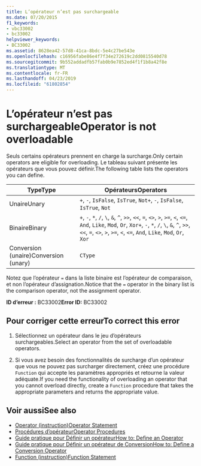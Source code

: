 ```yaml
---
title: L’opérateur n’est pas surchargeable
ms.date: 07/20/2015
f1_keywords:
- vbc33002
- bc33002
helpviewer_keywords:
- BC33002
ms.assetid: 8628ea42-57d8-41ca-8bdc-5e4c27be543e
ms.openlocfilehash: c16956fabe86e4f7f34e272619c2dd0815540d78
ms.sourcegitcommit: 9b552addadfb57fab0b9e7852ed4f1f1b8a42f8e
ms.translationtype: MT
ms.contentlocale: fr-FR
ms.lasthandoff: 04/23/2019
ms.locfileid: "61802854"
---
```

# <a name="operator-is-not-overloadable"></a><span data-ttu-id="58a6e-102">L’opérateur n’est pas surchargeable</span><span class="sxs-lookup"><span data-stu-id="58a6e-102">Operator is not overloadable</span></span>
<span data-ttu-id="58a6e-103">Seuls certains opérateurs prennent en charge la surcharge.</span><span class="sxs-lookup"><span data-stu-id="58a6e-103">Only certain operators are eligible for overloading.</span></span> <span data-ttu-id="58a6e-104">Le tableau suivant présente les opérateurs que vous pouvez définir.</span><span class="sxs-lookup"><span data-stu-id="58a6e-104">The following table lists the operators you can define.</span></span>  
  
|<span data-ttu-id="58a6e-105">Type</span><span class="sxs-lookup"><span data-stu-id="58a6e-105">Type</span></span>|<span data-ttu-id="58a6e-106">Opérateurs</span><span class="sxs-lookup"><span data-stu-id="58a6e-106">Operators</span></span>|  
|----------|---------------|  
|<span data-ttu-id="58a6e-107">Unaire</span><span class="sxs-lookup"><span data-stu-id="58a6e-107">Unary</span></span>|<span data-ttu-id="58a6e-108">`+`, `-`, `IsFalse`, `IsTrue`, `Not`</span><span class="sxs-lookup"><span data-stu-id="58a6e-108">`+`, `-`, `IsFalse`, `IsTrue`, `Not`</span></span>|  
|<span data-ttu-id="58a6e-109">Binaire</span><span class="sxs-lookup"><span data-stu-id="58a6e-109">Binary</span></span>|<span data-ttu-id="58a6e-110">`+`, `-`, `*`, `/`, `\`, `&`, `^`, `>>`, `<<`, `=`, `<>`, `>`, `>=`, `<`, `<=`, `And`, `Like`, `Mod`, `Or`, `Xor`</span><span class="sxs-lookup"><span data-stu-id="58a6e-110">`+`, `-`, `*`, `/`, `\`, `&`, `^`, `>>`, `<<`, `=`, `<>`, `>`, `>=`, `<`, `<=`, `And`, `Like`, `Mod`, `Or`, `Xor`</span></span>|  
|<span data-ttu-id="58a6e-111">Conversion (unaire)</span><span class="sxs-lookup"><span data-stu-id="58a6e-111">Conversion (unary)</span></span>|`CType`|  
  
 <span data-ttu-id="58a6e-112">Notez que l’opérateur `=` dans la liste binaire est l’opérateur de comparaison, et non l’opérateur d’assignation.</span><span class="sxs-lookup"><span data-stu-id="58a6e-112">Notice that the `=` operator in the binary list is the comparison operator, not the assignment operator.</span></span>  
  
 <span data-ttu-id="58a6e-113">**ID d’erreur :** BC33002</span><span class="sxs-lookup"><span data-stu-id="58a6e-113">**Error ID:** BC33002</span></span>  
  
## <a name="to-correct-this-error"></a><span data-ttu-id="58a6e-114">Pour corriger cette erreur</span><span class="sxs-lookup"><span data-stu-id="58a6e-114">To correct this error</span></span>  
  
1. <span data-ttu-id="58a6e-115">Sélectionnez un opérateur dans le jeu d’opérateurs surchargeables.</span><span class="sxs-lookup"><span data-stu-id="58a6e-115">Select an operator from the set of overloadable operators.</span></span>  
  
2. <span data-ttu-id="58a6e-116">Si vous avez besoin des fonctionnalités de surcharge d’un opérateur que vous ne pouvez pas surcharger directement, créez une procédure `Function` qui accepte les paramètres appropriés et retourne la valeur adéquate.</span><span class="sxs-lookup"><span data-stu-id="58a6e-116">If you need the functionality of overloading an operator that you cannot overload directly, create a `Function` procedure that takes the appropriate parameters and returns the appropriate value.</span></span>  
  
## <a name="see-also"></a><span data-ttu-id="58a6e-117">Voir aussi</span><span class="sxs-lookup"><span data-stu-id="58a6e-117">See also</span></span>

- [<span data-ttu-id="58a6e-118">Operator (instruction)</span><span class="sxs-lookup"><span data-stu-id="58a6e-118">Operator Statement</span></span>](../../visual-basic/language-reference/statements/operator-statement.md)
- [<span data-ttu-id="58a6e-119">Procédures d’opérateur</span><span class="sxs-lookup"><span data-stu-id="58a6e-119">Operator Procedures</span></span>](../../visual-basic/programming-guide/language-features/procedures/operator-procedures.md)
- [<span data-ttu-id="58a6e-120">Guide pratique pour Définir un opérateur</span><span class="sxs-lookup"><span data-stu-id="58a6e-120">How to: Define an Operator</span></span>](../../visual-basic/programming-guide/language-features/procedures/how-to-define-an-operator.md)
- [<span data-ttu-id="58a6e-121">Guide pratique pour Définir un opérateur de Conversion</span><span class="sxs-lookup"><span data-stu-id="58a6e-121">How to: Define a Conversion Operator</span></span>](../../visual-basic/programming-guide/language-features/procedures/how-to-define-a-conversion-operator.md)
- [<span data-ttu-id="58a6e-122">Function (instruction)</span><span class="sxs-lookup"><span data-stu-id="58a6e-122">Function Statement</span></span>](../../visual-basic/language-reference/statements/function-statement.md)
